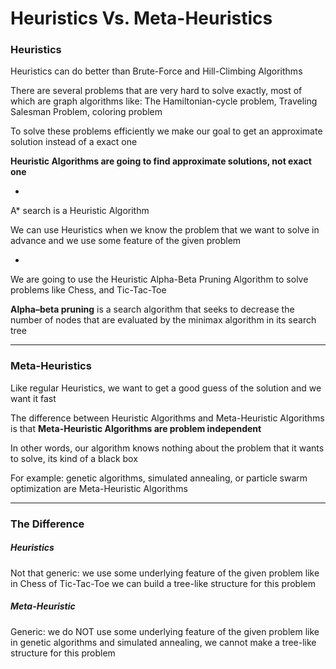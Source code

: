 # Heuristics Vs. Meta-Heuristics

### Heuristics

Heuristics can do better than Brute-Force and Hill-Climbing Algorithms

There are several problems that are very hard to solve exactly, most of which are graph algorithms like: The Hamiltonian-cycle problem, Traveling Salesman Problem, coloring problem

To solve these problems efficiently we make our goal to get an approximate solution instead of a exact one

**Heuristic Algorithms are going to find approximate solutions, not exact one**

-

A* search is a Heuristic Algorithm

We can use Heuristics when we know the problem that we want to solve in advance and we use some feature of the given problem

-

We are going to use the Heuristic Alpha-Beta Pruning Algorithm to solve problems like Chess, and Tic-Tac-Toe

**Alpha–beta pruning** is a search algorithm that seeks to decrease the number of nodes that are evaluated by the minimax algorithm in its search tree

***

### Meta-Heuristics

Like regular Heuristics, we want to get a good guess of the solution and we want it fast

The difference between Heuristic Algorithms and Meta-Heuristic Algorithms is that **Meta-Heuristic Algorithms are problem independent**

In other words, our algorithm knows nothing about the problem that it wants to solve, its kind of a black box

For example: genetic algorithms, simulated annealing, or particle swarm optimization are Meta-Heuristic Algorithms

***

### The Difference

##### Heuristics

Not that generic: we use some underlying feature of the given problem like in Chess of Tic-Tac-Toe we can build a tree-like structure for this problem

##### Meta-Heuristic

Generic: we do NOT use some underlying feature of the given problem like in genetic algorithms and simulated annealing, we cannot make a tree-like structure for this problem